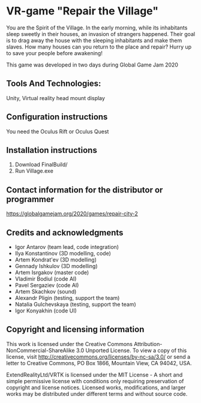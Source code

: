 
# VR-game "Repair the Village"
You are the Spirit of the Village. In the early morning, while its inhabitants sleep sweetly in their houses, an invasion of strangers happened. Their goal is to drag away the house with the sleeping inhabitants and make them slaves. How many houses can you return to the place and repair? Hurry up to save your people before awakening!

This game was developed in two days during Global Game Jam 2020

## Tools And Technologies: 
Unity, Virtual reality head mount display

## Configuration instructions
You need the Oculus Rift or Oculus Quest

## Installation instructions
 1. Download FinalBuild/
 2. Run Village.exe

## Contact information for the distributor or programmer
https://globalgamejam.org/2020/games/repair-city-2

## Credits and acknowledgments

 - Igor Antarov (team lead, code integration)
 - Ilya Konstantinov (3D modelling, code)
 - Artem Kondrat'ev (3D modelling)
 - Gennady Ishkulov (3D modelling)
 - Artem Isrgakov (master code)
 - Vladimir Bodiul (code AI)
 - Pavel Sergaziev (code AI)
 - Artem Skachkov (sound)
 - Alexandr Pligin (testing, support the team)
 - Natalia Gulchevskaya (testing, support the team)
 - Igor Konyakhin (code UI)
 
## Copyright and licensing information

This work is licensed under the Creative Commons Attribution-NonCommercial-ShareAlike 3.0 Unported License. To view a copy of this license, visit http://creativecommons.org/licenses/by-nc-sa/3.0/ or send a letter to Creative Commons, PO Box 1866, Mountain View, CA 94042, USA.

ExtendRealityLtd/VRTK is licensed under the MIT License - A short and simple permissive license with conditions only requiring preservation of copyright and license notices. Licensed works, modifications, and larger works may be distributed under different terms and without source code.


